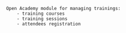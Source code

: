        Open Academy module for managing trainings:
            - training courses
            - training sessions
            - attendees registration
 
